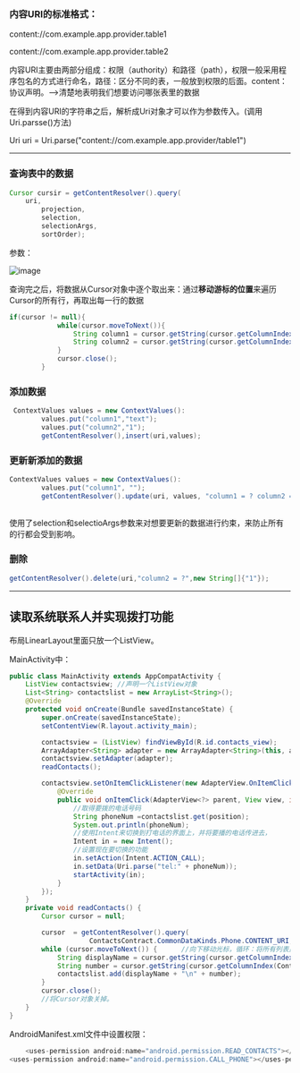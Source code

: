 
### 内容URI的标准格式：

content://com.example.app.provider.table1

content://com.example.app.provider.table2

内容URI主要由两部分组成：权限（authority）和路径（path），权限一般采用程序包名的方式进行命名，路径：区分不同的表，一般放到权限的后面。content：协议声明。—>清楚地表明我们想要访问哪张表里的数据

在得到内容URI的字符串之后，解析成Uri对象才可以作为参数传入。(调用Uri.parsse()方法)

Uri uri = Uri.parse("content://com.example.app.provider/table1")

---
### 查询表中的数据

```java
Cursor cursir = getContentResolver().query(
    uri,
        projection,
        selection,
        selectionArgs,
        sortOrder);
```
参数：

![image](D://photos/contentResolver.png)

查询完之后，将数据从Cursor对象中逐个取出来：通过**移动游标的位置**来遍历Cursor的所有行，再取出每一行的数据

```java
if(cursor != null){
            while(cursor.moveToNext()){
                String column1 = cursor.getString(cursor.getColumnIndex("column1"));
                String column2 = cursor.getString(cursor.getColumnIndex("volumn2"));
            }
            cursor.close();
        }
```
### 添加数据


```java
 ContextValues values = new ContextValues():
        values.put("column1","text");
        values.put("column2","1");
        getContentResolver(),insert(uri,values);
```
### 更新新添加的数据


```java
ContextValues values = new ContextValues():
        values.put("column1", "");
        getContentResolver().update(uri, values, "column1 = ? column2 = ?", new String[]{"text", "1"});
        
```
使用了selection和selectioArgs参数来对想要更新的数据进行约束，来防止所有的行都会受到影响。
### 删除

```java
getContentResolver().delete(uri,"column2 = ?",new String[]{"1"});
```

---
## 读取系统联系人并实现拨打功能
布局LinearLayout里面只放一个ListView。

MainActivity中：
```java
public class MainActivity extends AppCompatActivity {
    ListView contactsview; //声明一个ListView对象
    List<String> contactslist = new ArrayList<String>();
    @Override
    protected void onCreate(Bundle savedInstanceState) {
        super.onCreate(savedInstanceState);
        setContentView(R.layout.activity_main);

        contactsview = (ListView) findViewById(R.id.contacts_view);
        ArrayAdapter<String> adapter = new ArrayAdapter<String>(this, android.R.layout.simple_list_item_1, contactslist);
        contactsview.setAdapter(adapter);
        readContacts();

        contactsview.setOnItemClickListener(new AdapterView.OnItemClickListener() {
            @Override
            public void onItemClick(AdapterView<?> parent, View view, int position, long id) {
                //取得要拨的电话号码
                String phoneNum =contactslist.get(position);
                System.out.println(phoneNum);
                //使用Intent来切换到打电话的界面上，并将要播的电话传进去，
                Intent in = new Intent();
                //设置现在要切换的功能
                in.setAction(Intent.ACTION_CALL);
                in.setData(Uri.parse("tel:" + phoneNum));
                startActivity(in);
            }
        });
    }
    private void readContacts() {
        Cursor cursor = null;

        cursor  = getContentResolver().query(
                    ContactsContract.CommonDataKinds.Phone.CONTENT_URI, null, null, null, null);
        while (cursor.moveToNext()) {      //向下移动光标，循环：将所有列表显示出来。对cursor对象进行遍历
            String displayName = cursor.getString(cursor.getColumnIndex(ContactsContract.CommonDataKinds.Phone.DISPLAY_NAME));
            String number = cursor.getString(cursor.getColumnIndex(ContactsContract.CommonDataKinds.Phone.NUMBER));
            contactslist.add(displayName + "\n" + number);
        }
        cursor.close();
        //将Cursor对象关掉。
    }
}
```
AndroidManifest.xml文件中设置权限：

```java
    <uses-permission android:name="android.permission.READ_CONTACTS"></uses-permission>
<uses-permission android:name="android.permission.CALL_PHONE"></uses-permission>
```

